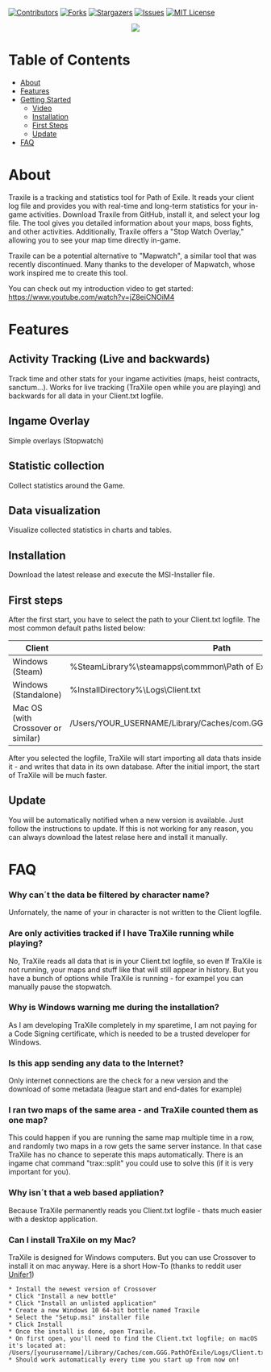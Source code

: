 <!-- Improved compatibility of back to top link: See: https://github.com/othneildrew/Best-README-Template/pull/73 -->
<a name="readme-top"></a>

[![Contributors][contributors-shield]][contributors-url]
[![Forks][forks-shield]][forks-url]
[![Stargazers][stars-shield]][stars-url]
[![Issues][issues-shield]][issues-url]
[![MIT License][license-shield]][license-url]

<div align="center">
  <a href="https://github.com/dermow/TraXile">
    <img src="https://github.com/dermow/TraXile/blob/master/TraXile/Resources/trax.jpg?raw=true" />
  </a>
</div>

# Table of Contents
<!--ts-->
   * [About](#About)
   * [Features](#Features)
   * [Getting Started](#Getting-Started)
        * [Video](#Video)
        * [Installation](#Installation)
        * [First Steps](#First-Steps)
        * [Update](#Update)
   * [FAQ](#FAQ)
<!--te-->

# About
Traxile is a tracking and statistics tool for Path of Exile. It reads your client log file and provides you with real-time and long-term statistics for your in-game activities. Download Traxile from GitHub, install it, and select your log file. The tool gives you detailed information about your maps, boss fights, and other activities. Additionally, Traxile offers a "Stop Watch Overlay," allowing you to see your map time directly in-game.

Traxile can be a potential alternative to "Mapwatch", a similar tool that was recently discontinued. Many thanks to the developer of Mapwatch, whose work inspired me to create this tool.

You can check out my introduction video to get started:
https://www.youtube.com/watch?v=jZ8eiCNOiM4

# Features
## Activity Tracking (Live and backwards)
Track time and other stats for your ingame activities (maps, heist contracts, sanctum...). Works for live tracking (TraXile open while you are playing)
and backwards for all data in your Client.txt logfile.

## Ingame Overlay
Simple overlays (Stopwatch)

## Statistic collection
Collect statistics around the Game.

## Data visualization
Visualize collected statistics in charts and tables.



## Installation
Download the latest release and execute the MSI-Installer file.

## First steps
After the first start, you have to select the path to your Client.txt logfile. The most common default paths listed below:

| Client  | Path | Example |
|---|---|---|
| Windows (Steam)  | %SteamLibrary%\steamapps\commmon\Path of Exile\Logs\Client.txt  | C:\Steam\steamapps\common\Path of Exile\logs\Client.txt |
| Windows (Standalone)  | %InstallDirectory%\Logs\Client.txt  | C:\Program Files (x86)\Grinding Gear Games\Path of Exile\logs\Client.txt |
| Mac OS (with Crossover or similar)  | /Users/YOUR_USERNAME/Library/Caches/com.GGG.PathOfExile/Logs/Client.txt  | /Users/mow/Library/Caches/com.GGG.PathOfExile/Logs/Client.txt |

After you selected the logfile, TraXile will start importing all data thats inside it - and writes that data in its own database. After the initial import, the start of TraXile will
be much faster.

## Update
You will be automatically notified when a new version is available. Just follow the instructions to update.
If this is not working for any reason, you can always download the latest relase here and install it manually.

# FAQ
### Why can´t the data be filtered by character name?
Unfornately, the name of your in character is not written to the Client logfile.

### Are only activities tracked if I have TraXile running while playing?
No, TraXile reads all data that is in your Client.txt logfile, so even If TraXile is not running, your maps and stuff like that will still appear in history. But you have a bunch of
options while TraXile is running - for exampel you can manually pause the stopwatch.

### Why is Windows warning me during the installation?
As I am developing TraXile completely in my sparetime, I am not paying for a Code Signing certificate, which is needed to be a trusted developer for Windows.

### Is this app sending any data to the Internet?
Only internet connections are the check for a new version and the download of some metadata (league start and end-dates for example)

### I ran two maps of the same area - and TraXile counted them as one map?
This could happen if you are running the same map multiple time in a row, and randomly two maps in a row gets the same server instance. In that case TraXile has no chance to 
seperate this maps automatically. There is an ingame chat command "trax::split" you could use to solve this (if it is very important for you).

### Why isn´t that a web based appliation?
Because TraXile permanently reads you Client.txt logfile - thats much easier with a desktop application.

### Can I install TraXile on my Mac?
TraXile is designed for Windows computers. But you can use Crossover to install it on mac anyway. Here is a short How-To (thanks to reddit user [Unifer1](https://www.reddit.com/user/Unifer1/))

    * Install the newest version of Crossover
    * Click "Install a new bottle"
    * Click "Install an unlisted application"
    * Create a new Windows 10 64-bit bottle named Traxile
    * Select the "Setup.msi" installer file
    * Click Install
    * Once the install is done, open Traxile.
    * On first open, you'll need to find the Client.txt logfile; on macOS it's located at: /Users/[yourusername]/Library/Caches/com.GGG.PathOfExile/Logs/Client.txt
    * Should work automatically every time you start up from now on!

<!-- MARKDOWN LINKS & IMAGES -->
<!-- https://www.markdownguide.org/basic-syntax/#reference-style-links -->
[contributors-shield]: https://img.shields.io/github/contributors/dermow/TraXIle.svg?style=for-the-badge
[contributors-url]: https://github.com/dermow/TraXile/graphs/contributors
[forks-shield]: https://img.shields.io/github/forks/dermow/TraXile.svg?style=for-the-badge
[forks-url]: https://github.com/dermow/TraXile/network/members
[stars-shield]: https://img.shields.io/github/stars/dermow/TraXile.svg?style=for-the-badge
[stars-url]: https://github.com/dermow/TraXile/stargazers
[issues-shield]: https://img.shields.io/github/issues/dermow/TraXile.svg?style=for-the-badge
[issues-url]: https://github.com/dermow/TraXile/issues
[license-shield]: https://img.shields.io/github/license/dermow/TraXile.svg?style=for-the-badge
[license-url]: https://github.com/dermow/TraXile/blob/master/LICENSE.txt
[linkedin-shield]: https://img.shields.io/badge/-LinkedIn-black.svg?style=for-the-badge&logo=linkedin&colorB=555
[linkedin-url]: https://linkedin.com/in/linkedin_username
[product-screenshot]: images/screenshot.png
